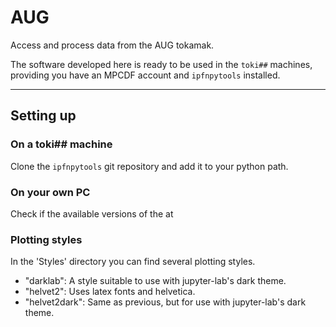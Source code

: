 # AUG
Access and process data from the AUG tokamak.

The software developed here is ready to be used in the `toki##` machines, providing you have an MPCDF account and `ipfnpytools` installed.
___
## Setting up

### On a toki## machine

Clone the `ipfnpytools` git repository and add it to your python path.

### On your own PC

Check if the available versions of the at 


### Plotting styles

In the 'Styles' directory you can find several plotting styles.

* "darklab": A style suitable to use with jupyter-lab's dark theme.
* "helvet2": Uses latex fonts and helvetica.
* "helvet2dark": Same as previous, but for use with jupyter-lab's dark theme.

